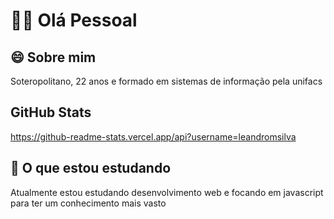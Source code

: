 # 👋🏽 Olá Pessoal

## 😄 Sobre mim
Soteropolitano, 22 anos e formado em sistemas de informação pela unifacs 

## GitHub Stats
https://github-readme-stats.vercel.app/api?username=leandromsilva

## 🌱 O que estou estudando
Atualmente estou estudando desenvolvimento web e focando em javascript para ter um conhecimento mais vasto 

<!--
**leandromsilva/leandromsilva** is a ✨ _special_ ✨ repository because its `README.md` (this file) appears on your GitHub profile.

Here are some ideas to get you started:

- 🔭 I’m currently working on ...
- 🌱 I’m currently learning ...
- 👯 I’m looking to collaborate on ...
- 🤔 I’m looking for help with ...
- 💬 Ask me about ...
- 📫 How to reach me: ...
- 😄 Pronouns: ...
- ⚡ Fun fact: ...
-->
